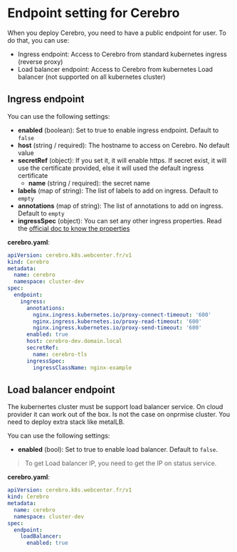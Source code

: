 # Endpoint setting for Cerebro

When you deploy Cerebro, you need to have a public endpoint for user. To do that, you can use:
  - Ingress endpoint: Access to Cerebro from standard kubernetes ingress (reverse proxy)
  - Load balancer endpoint: Access to Cerebro from kubernetes Load balancer (not supported on all kubernetes cluster)

## Ingress endpoint

You can use the following settings:
- **enabled** (boolean): Set to true to enable ingress endpoint. Default to `false`
- **host** (string / required): The hostname to access on Cerebro. No default value
- **secretRef** (object): If you set it, it will enable https. If secret exist, it will use the certificate provided, else it will used the default ingress certificate
  - **name** (string / required): the secret name
- **labels** (map of string): The list of labels to add on ingress. Default to `empty`
- **annotations** (map of string): The list of annotations to add on ingress. Default to `empty`
- **ingressSpec** (object): You can set any other ingress properties. Read the [official doc to know the properties](https://kubernetes.io/docs/concepts/services-networking/ingress/)


**cerebro.yaml**:
```yaml
apiVersion: cerebro.k8s.webcenter.fr/v1
kind: Cerebro
metadata:
  name: cerebro
  namespace: cluster-dev
spec:
  endpoint:
    ingress:
      annotations:
        nginx.ingress.kubernetes.io/proxy-connect-timeout: '600'
        nginx.ingress.kubernetes.io/proxy-read-timeout: '600'
        nginx.ingress.kubernetes.io/proxy-send-timeout: '600'
      enabled: true
      host: cerebro-dev.domain.local
      secretRef:
        name: cerebro-tls
      ingressSpec:
        ingressClassName: nginx-example
```

## Load balancer endpoint

The kubernertes cluster must be support load balancer service. On cloud provider it can work out of the box. Is not the case on onprmise cluster. You need to deploy extra stack like metalLB.

You can use the following settings:
- **enabled** (bool): Set to true to enable load balancer. Default to `false`.

> To get Load balancer IP, you need to get the IP on status service.

**cerebro.yaml**:
```yaml
apiVersion: cerebro.k8s.webcenter.fr/v1
kind: Cerebro
metadata:
  name: cerebro
  namespace: cluster-dev
spec:
  endpoint:
    loadBalancer:
      enabled: true
```